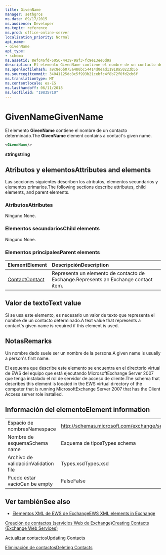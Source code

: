 ```yaml
---
title: GivenName
manager: sethgros
ms.date: 09/17/2015
ms.audience: Developer
ms.topic: reference
ms.prod: office-online-server
localization_priority: Normal
api_name:
- GivenName
api_type:
- schema
ms.assetid: 8efc46fd-6056-4439-9af3-fc9e13ee6d9a
description: El elemento GivenName contiene el nombre de un contacto determinado.
ms.openlocfilehash: a9c8e6b075a480bc54414d0ead11918a50223b56
ms.sourcegitcommit: 34041125dc8c5f993b21cebfc4f8b72f0fd2cb6f
ms.translationtype: MT
ms.contentlocale: es-ES
ms.lasthandoff: 06/11/2018
ms.locfileid: "19835710"
---
```

# <a name="givenname"></a><span data-ttu-id="29518-103">GivenName</span><span class="sxs-lookup"><span data-stu-id="29518-103">GivenName</span></span>

<span data-ttu-id="29518-104">El elemento **GivenName** contiene el nombre de un contacto determinado.</span><span class="sxs-lookup"><span data-stu-id="29518-104">The **GivenName** element contains a contact's given name.</span></span> 
  
```xml
<GivenName/>
```

 <span data-ttu-id="29518-105">**string**</span><span class="sxs-lookup"><span data-stu-id="29518-105">**string**</span></span>
## <a name="attributes-and-elements"></a><span data-ttu-id="29518-106">Atributos y elementos</span><span class="sxs-lookup"><span data-stu-id="29518-106">Attributes and elements</span></span>

<span data-ttu-id="29518-107">Las secciones siguientes describen los atributos, elementos secundarios y elementos primarios.</span><span class="sxs-lookup"><span data-stu-id="29518-107">The following sections describe attributes, child elements, and parent elements.</span></span>
  
### <a name="attributes"></a><span data-ttu-id="29518-108">Atributos</span><span class="sxs-lookup"><span data-stu-id="29518-108">Attributes</span></span>

<span data-ttu-id="29518-109">Ninguno.</span><span class="sxs-lookup"><span data-stu-id="29518-109">None.</span></span>
  
### <a name="child-elements"></a><span data-ttu-id="29518-110">Elementos secundarios</span><span class="sxs-lookup"><span data-stu-id="29518-110">Child elements</span></span>

<span data-ttu-id="29518-111">Ninguno.</span><span class="sxs-lookup"><span data-stu-id="29518-111">None.</span></span>
  
### <a name="parent-elements"></a><span data-ttu-id="29518-112">Elementos principales</span><span class="sxs-lookup"><span data-stu-id="29518-112">Parent elements</span></span>

|<span data-ttu-id="29518-113">**Element**</span><span class="sxs-lookup"><span data-stu-id="29518-113">**Element**</span></span>|<span data-ttu-id="29518-114">**Descripción**</span><span class="sxs-lookup"><span data-stu-id="29518-114">**Description**</span></span>|
|:-----|:-----|
|[<span data-ttu-id="29518-115">Contact</span><span class="sxs-lookup"><span data-stu-id="29518-115">Contact</span></span>](contact.md) <br/> |<span data-ttu-id="29518-116">Representa un elemento de contacto de Exchange.</span><span class="sxs-lookup"><span data-stu-id="29518-116">Represents an Exchange contact item.</span></span>  <br/> |
   
## <a name="text-value"></a><span data-ttu-id="29518-117">Valor de texto</span><span class="sxs-lookup"><span data-stu-id="29518-117">Text value</span></span>

<span data-ttu-id="29518-118">Si se usa este elemento, es necesario un valor de texto que representa el nombre de un contacto determinado.</span><span class="sxs-lookup"><span data-stu-id="29518-118">A text value that represents a contact's given name is required if this element is used.</span></span>
  
## <a name="remarks"></a><span data-ttu-id="29518-119">Notas</span><span class="sxs-lookup"><span data-stu-id="29518-119">Remarks</span></span>

<span data-ttu-id="29518-120">Un nombre dado suele ser un nombre de la persona.</span><span class="sxs-lookup"><span data-stu-id="29518-120">A given name is usually a person's first name.</span></span>
  
<span data-ttu-id="29518-121">El esquema que describe este elemento se encuentra en el directorio virtual de EWS del equipo que está ejecutando MicrosoftExchange Server 2007 que tenga instalado el rol de servidor de acceso de cliente.</span><span class="sxs-lookup"><span data-stu-id="29518-121">The schema that describes this element is located in the EWS virtual directory of the computer that is running MicrosoftExchange Server 2007 that has the Client Access server role installed.</span></span>
  
## <a name="element-information"></a><span data-ttu-id="29518-122">Información del elemento</span><span class="sxs-lookup"><span data-stu-id="29518-122">Element information</span></span>

|||
|:-----|:-----|
|<span data-ttu-id="29518-123">Espacio de nombres</span><span class="sxs-lookup"><span data-stu-id="29518-123">Namespace</span></span>  <br/> |http://schemas.microsoft.com/exchange/services/2006/types  <br/> |
|<span data-ttu-id="29518-124">Nombre de esquema</span><span class="sxs-lookup"><span data-stu-id="29518-124">Schema name</span></span>  <br/> |<span data-ttu-id="29518-125">Esquema de tipos</span><span class="sxs-lookup"><span data-stu-id="29518-125">Types schema</span></span>  <br/> |
|<span data-ttu-id="29518-126">Archivo de validación</span><span class="sxs-lookup"><span data-stu-id="29518-126">Validation file</span></span>  <br/> |<span data-ttu-id="29518-127">Types.xsd</span><span class="sxs-lookup"><span data-stu-id="29518-127">Types.xsd</span></span>  <br/> |
|<span data-ttu-id="29518-128">Puede estar vacío</span><span class="sxs-lookup"><span data-stu-id="29518-128">Can be empty</span></span>  <br/> |<span data-ttu-id="29518-129">False</span><span class="sxs-lookup"><span data-stu-id="29518-129">False</span></span>  <br/> |
   
## <a name="see-also"></a><span data-ttu-id="29518-130">Ver también</span><span class="sxs-lookup"><span data-stu-id="29518-130">See also</span></span>



- [<span data-ttu-id="29518-131">Elementos XML de EWS de Exchange</span><span class="sxs-lookup"><span data-stu-id="29518-131">EWS XML elements in Exchange</span></span>](ews-xml-elements-in-exchange.md)


[<span data-ttu-id="29518-132">Creación de contactos (servicios Web de Exchange)</span><span class="sxs-lookup"><span data-stu-id="29518-132">Creating Contacts (Exchange Web Services)</span></span>](http://msdn.microsoft.com/library/4845917e-70d1-481c-bbd7-011ec6571789%28Office.15%29.aspx)
  
[<span data-ttu-id="29518-133">Actualizar contactos</span><span class="sxs-lookup"><span data-stu-id="29518-133">Updating Contacts</span></span>](http://msdn.microsoft.com/library/9a865953-b94a-4229-b632-2dee433314be%28Office.15%29.aspx)
  
[<span data-ttu-id="29518-134">Eliminación de contactos</span><span class="sxs-lookup"><span data-stu-id="29518-134">Deleting Contacts</span></span>](http://msdn.microsoft.com/library/fcc3dc84-cd3e-455e-a1a7-ae6921c9b588%28Office.15%29.aspx)


